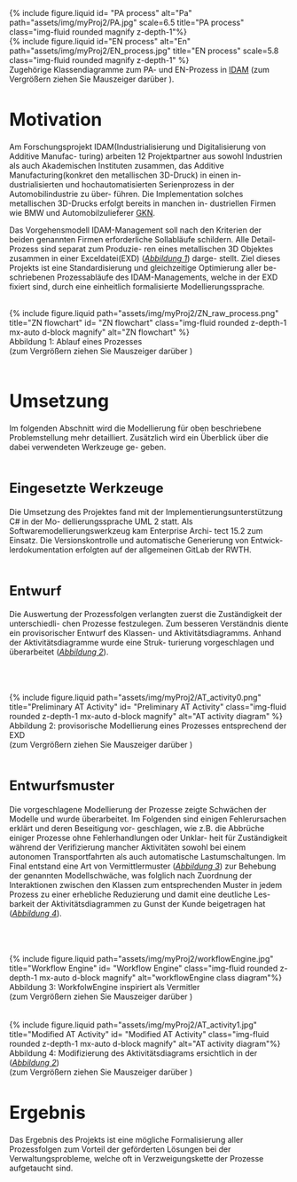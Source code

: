 <div class="row justify-content-sm-center">
    <div class="img-magnifier-container col-sm-6 mt-3 mt-md-0">
        {% include figure.liquid id= "PA process" alt="Pa" path="assets/img/myProj2/PA.jpg" scale=6.5
        title="PA process" class="img-fluid rounded magnify z-depth-1"%}
    </div>
    <div class="col-sm-6 mt-3 mt-md-0 image-container img-magnifier-container justify-content-sm-center">
        {% include figure.liquid id="EN process" alt="En" path="assets/img/myProj2/EN_process.jpg" title="EN process" scale=5.8 
        class="img-fluid rounded magnify z-depth-1" %}
    </div>
</div>
<div class="caption">
     Zugehörige Klassendiagramme zum PA- und EN-Prozess in <a href="https://dap-aachen.de/2022-06-22-idam">IDAM</a> (zum Vergrößern ziehen Sie Mauszeiger darüber
    <tr>
      <td style="vertical-align: top; text-align: center" >
        <i class="fa-sharp fa-solid fa-magnifying-glass-plus iconmagnifyPlus" aria-hidden="true"></i>
      </td>
      <td class="building">).</td>
    </tr>
</div> 
<h1 style="font-size: 32px;">Motivation</h1>
Am Forschungsprojekt IDAM(Industrialisierung und Digitalisierung von Additive Manufac-
turing) arbeiten 12 Projektpartner aus sowohl Industrien als auch Akademischen Instituten
zusammen, das Additive Manufacturing(konkret den metallischen 3D-Druck) in einen in-
dustrialisierten und hochautomatisierten Serienprozess in der Automobilindustrie zu über-
führen. Die Implementation solches metallischen 3D-Drucks erfolgt bereits in manchen in-
dustriellen Firmen wie BMW und Automobilzulieferer <a href="https://de.wikipedia.org/wiki/GKN_(Unternehmen)">GKN</a>.

Das Vorgehensmodell IDAM-Management soll nach den Kriterien der beiden genannten
Firmen erforderliche Sollabläufe schildern. Alle Detail-Prozess sind separat zum Produzie-
ren eines metallischen 3D Objektes zusammen in einer Exceldatei(EXD) (*[Abbildung 1](#caption1)*) darge-
stellt. Ziel dieses Projekts ist eine Standardisierung und gleichzeitige Optimierung aller be-
schriebenen Prozessabläufe des IDAM-Managements, welche in der EXD fixiert sind, durch
eine einheitlich formalisierte Modellierungssprache.

<br>
<div class="image-270dg-grid-caption-wrapper">
    <div class="row">
        <div class="col-sm mt-3 mt-md-0 img-magnifier-container" id="caption1">
            {% include figure.liquid path="assets/img/myProj2/ZN_raw_process.png" title="ZN flowchart" id= "ZN flowchart"
            class="img-fluid rounded z-depth-1 mx-auto d-block magnify" alt="ZN flowchart" %}
        </div>
    </div>
    <div class="caption">
        Abbildung 1: Ablauf eines Prozesses <br> (zum Vergrößern ziehen Sie Mauszeiger darüber 
        <tr>
          <td style="vertical-align: top; text-align: center" >
            <i class="fa-sharp fa-solid fa-magnifying-glass-plus iconmagnifyPlus" aria-hidden="true"></i>
          </td>
          <td class="building">)</td>
        </tr>
    </div>
</div>
<br>


<h1 style="font-size: 32px;">Umsetzung</h1>
Im folgenden Abschnitt wird die Modellierung für oben beschriebene Problemstellung
mehr detailliert. Zusätzlich wird ein Überblick über die dabei verwendeten Werkzeuge ge-
geben.

<br>
<br>
<h2 style="font-size: 24px;">Eingesetzte Werkzeuge</h2>
Die Umsetzung des Projektes fand mit der Implementierungsunterstützung C# in der Mo-
dellierungssprache UML 2 statt. Als Softwaremodellierungswerkzeug kam Enterprise Archi-
tect 15.2 zum Einsatz. Die Versionskontrolle und automatische Generierung von Entwick-
lerdokumentation erfolgten auf der allgemeinen GitLab der RWTH.
<br>
<br>
<h2 style="font-size: 24px;">Entwurf</h2>

Die Auswertung der Prozessfolgen verlangten zuerst die Zuständigkeit der unterschiedli-
chen Prozesse festzulegen. Zum besseren Verständnis diente ein provisorischer Entwurf
des Klassen- und Aktivitätsdiagramms. Anhand der Aktivitätsdiagramme wurde eine Struk-
turierung vorgeschlagen und überarbeitet (<a href="#caption2"><i>Abbildung 2</i></a>).

<br>
<br>
<br>
<div class="image-270dg-grid-caption-wrapper">
    <div class="row">
        <div class="col-sm mt-3 mt-md-0 img-magnifier-container" id="caption2">
            {% include figure.liquid path="assets/img/myProj2/AT_activity0.png" title="Preliminary AT Activity" id= "Preliminary AT Activity"
            class="img-fluid rounded z-depth-1 mx-auto d-block magnify" alt="AT activity diagram" %}
        </div>
    </div>
    <div class="caption">
        Abbildung 2: provisorische Modellierung eines Prozesses entsprechend der EXD <br> (zum Vergrößern ziehen Sie Mauszeiger darüber
        <tr>
          <td style="vertical-align: top; text-align: center" >
            <i class="fa-sharp fa-solid fa-magnifying-glass-plus iconmagnifyPlus" aria-hidden="true"></i>
          </td>
          <td class="building">)</td>
        </tr>
    </div>
</div>
<br>
<h2 style="font-size: 24px;">Entwurfsmuster</h2>

Die vorgeschlagene Modellierung der Prozesse zeigte Schwächen der Modelle und wurde
überarbeitet. Im Folgenden sind einigen Fehlerursachen erklärt und deren Beseitigung vor-
geschlagen, wie z.B. die Abbrüche einiger Prozesse ohne Fehlerhandlungen oder Unklar-
heit für Zuständigkeit während der Verifizierung mancher Aktivitäten sowohl bei einem
autonomen Transportfahrten als auch automatische Lastumschaltungen. Im Final entstand
eine Art von Vermittlermuster (<a href="#caption3"><i>Abbildung 3</i></a>)  zur Behebung der genannten Modellschwäche, was folglich nach Zuordnung der Interaktionen zwischen den Klassen zum 
entsprechenden Muster in jedem Prozess zu einer erhebliche Reduzierung und damit eine deutliche Les-
barkeit der Aktivitätsdiagrammen zu Gunst der Kunde beigetragen hat (<a href="#caption4"><i>Abbildung 4</i></a>).

<br>
<br>
<br>
<div class="image-270dg-grid-caption-wrapper">
    <div class="row">
        <div class="col-sm mt-3 mt-md-0 img-magnifier-container justify-content-sm-center">
            {% include figure.liquid path="assets/img/myProj2/workflowEngine.jpg" title="Workflow Engine" id= "Workflow Engine"
            class="img-fluid rounded z-depth-1 mx-auto d-block magnify" alt="workflowEngine class diagram"%}
        </div>
    </div>
    <div class="caption" id="caption3">
        Abbildung 3: WorkfolwEngine inspiriert als Vermitler <br> (zum Vergrößern ziehen Sie Mauszeiger darüber
        <tr>
          <td style="vertical-align: top; text-align: center" >
            <i class="fa-sharp fa-solid fa-magnifying-glass-plus iconmagnifyPlus" aria-hidden="true"></i>
          </td>
          <td class="building">)</td>
        </tr>
    </div>
</div>


<br>
<br>
<div class="image-270dg-grid-caption-wrapper">
    <div class="row">
        <div class="col-sm mt-3 mt-md-0 img-magnifier-container justify-content-sm-center">
            {% include figure.liquid path="assets/img/myProj2/AT_activity1.jpg" title="Modified AT Activity" id= "Modified AT Activity"
            class="img-fluid rounded z-depth-1 mx-auto d-block magnify" alt="AT activity diagram"%}
        </div>
    </div>
    <div class="caption" id="caption4">
        Abbildung 4: Modifizierung des Aktivitätsdiagrams ersichtlich in der (<a href="#caption2"><i>Abbildung 2</i></a>) <br> (zum Vergrößern ziehen Sie Mauszeiger darüber
        <tr>
          <td style="vertical-align: top; text-align: center" >
            <i class="fa-sharp fa-solid fa-magnifying-glass-plus iconmagnifyPlus" aria-hidden="true"></i>
          </td>
          <td class="building">)</td>
        </tr>
    </div>
</div>

<h1 style="font-size: 32px;">Ergebnis</h1>
Das Ergebnis des Projekts ist eine mögliche Formalisierung aller Prozessfolgen zum Vorteil
der geförderten Lösungen bei der Verwaltungsprobleme, welche oft in Verzweigungskette
der Prozesse aufgetaucht sind.
<div><br></div>





